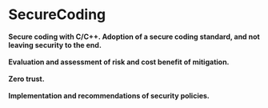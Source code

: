 # SecureCoding
**Secure coding with C/C++. Adoption of a secure coding standard, and not leaving security to the end.<br><br> Evaluation and assessment of risk and cost benefit of mitigation.<br><br> Zero trust.<br><br> Implementation and recommendations of security policies.**

